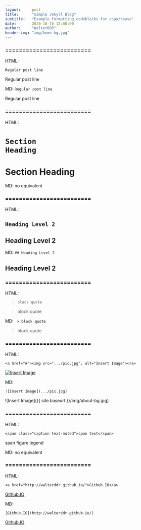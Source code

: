 ```yaml
---
layout:     post
title:      "Sample Jekyll Blog"
subtitle:   "Example formatting codeblocks for copy/reuse"
date:       2020-10-10 12:00:00
author:     "WalterDDR"
header-img: "img/home-bg.jpg"
---
```



### =========================
HTML: <code><p>Regular post line</p></code>

<p>Regular post line</p>

MD: <code>Regular post line</code>

Regular post line

### =========================
HTML: <code><h1 class="section-heading">Section Heading</h1></code>

<h1 class="section-heading">Section Heading</h1>

MD: no equivalent

### =========================
HTML: <code><h2>Heading Level 2</h2></code>

<h2>Heading Level 2</h2>

MD: <code>## Heading Level 2</code>

## Heading Level 2

### =========================
HTML: <code><blockquote>block quote</blockquote></code>

<blockquote>block quote</blockquote>

MD: <code> > block quote</code>

>block quote

### =========================
HTML: 
```
<a href="#"><img src=".../pic.jpg", alt="Insert Image"></a>
```

<a href="#">
    <img src="{{ site.baseurl }}/img/about-bg.jpg" alt="Insert Image">
</a>

MD: 
```
![Insert Image](.../pic.jpg)
```
![Insert Image]({{ site.baseurl }}/img/about-bg.jpg)

### =========================
HTML:
```
<span class="caption text-muted">span text</span>
```

<span class="caption text-muted">span figure legend</span>

MD: no equivalent


### =========================
HTML:
```
<a href="http://walterddr.github.io/">Github.IO</a>
```

<a href="http://walterddr.github.io/">Github.IO</a>

MD:
```
[Github.IO](http://walterddr.github.io/)
```

[Github.IO](http://walterddr.github.io/)
